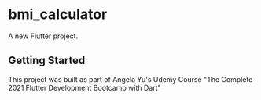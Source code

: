 # bmi_calculator

A new Flutter project.

## Getting Started

This project was built as part of Angela Yu's Udemy Course "The Complete 2021 Flutter Development Bootcamp with Dart"
